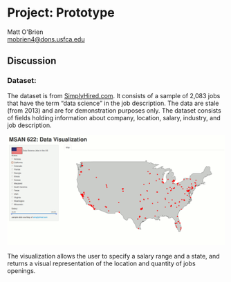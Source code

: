 ﻿Project: Prototype
==============================

Matt O'Brien  
mobrien4@dons.usfca.edu

## Discussion ##

### Dataset:  

The dataset is from [SimplyHired.com]('http://www.SimplyHired.com").  It consists of a sample of 2,083 jobs that have the term “data science” in the job description.  The data are stale (from 2013) and are for demonstration purposes only.  The dataset consists of fields holding information about company, location, salary, industry, and job description.

![image](https://github.com/mobbSF/msan622/blob/master/project-prototype/shiny_screenshot.gif?raw=true)

The visualization allows the user to specify a salary range and a state, and returns a visual representation of the location and quantity of jobs openings.
